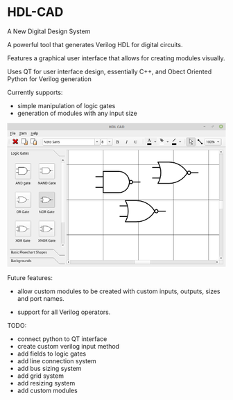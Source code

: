 # HDL-CAD
A New Digital Design System

A powerful tool that generates Verilog HDL for digital circuits.

Features a graphical user interface that allows for creating modules visually.

Uses QT for user interface design, essentially C++, and Obect Oriented Python for Verilog generation

Currently supports:
  * simple manipulation of logic gates
  * generation of modules with any input size

![logic gates](https://github.com/ATariq1/HDL-CAD/blob/master/images/Screenshot%20from%202018-02-21%2000-02-10.png)

Future features:
  * allow custom modules to be created with custom inputs, outputs, sizes and port names.

  * support for all Verilog operators. 
  
TODO:
  * connect python to QT interface
  * create custom verilog input method
  * add fields to logic gates
  * add line connection system
  * add bus sizing system
  * add grid system
  * add resizing system
  * add custom modules
 
